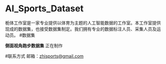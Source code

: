 # AI_Sports_Dataset
栀体工作室是一家专业提供以体育为主题的人工智能数据的工作室。本工作室提供现成的数据集，也接受数据集制定。我们拥有专业的数据标注人员、采集人员及运动员。
#数据集

**侧面视角跑步数据集**
正在制作


#联系方式
邮箱：zhisports@gmail.com
